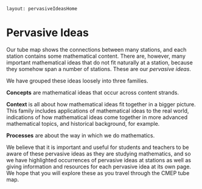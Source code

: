 ````
layout: pervasiveIdeasHome
````
Pervasive Ideas
===============

Our tube map shows the connections between many stations, and each station contains some mathematical content.  There are, however, many important mathematical ideas that do not fit naturally at a station, because they somehow span a number of stations.  These are our _pervasive ideas_.

We have grouped these ideas loosely into three families.

__Concepts__ are mathematical ideas that occur across content strands.

__Context__ is all about how mathematical ideas fit together in a bigger picture.  This family includes applications of mathematical ideas to the real world, indications of how mathematical ideas come together in more advanced mathematical topics, and historical background, for example.

__Processes__ are about the way in which we do mathematics.

We believe that it is important and useful for students and teachers to be aware of these pervasive ideas as they are studying mathematics, and so we have highlighted occurrences of pervasive ideas at stations as well as giving information and resources for each pervasive idea at its own page.  We hope that you will explore these as you travel through the CMEP tube map.

